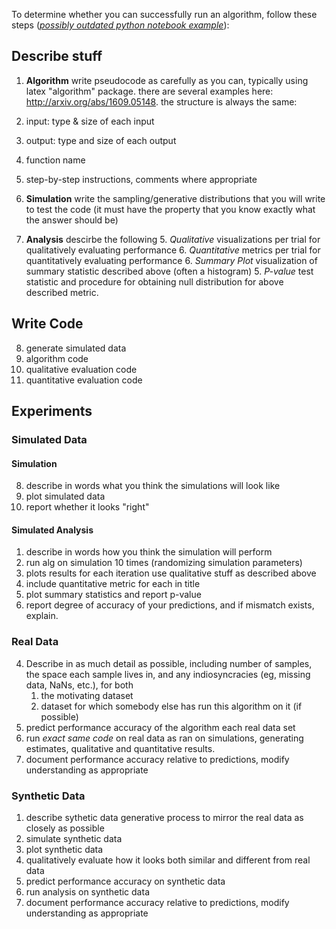 To determine whether you can successfully run an algorithm, follow these steps (*[possibly outdated python notebook example](./Tutorials/Python/code_example.ipynb)*):

## Describe stuff
1. **Algorithm** write pseudocode as carefully as you can, typically using latex "algorithm" package. there are several examples here: 
http://arxiv.org/abs/1609.05148.
the structure is always the same:

  1. input: type & size of each input
  2. output: type and size of each output
  3. function name
  4. step-by-step instructions, comments where appropriate
  


3. **Simulation** write the sampling/generative distributions that you will write to test the code (it must have the property that you know exactly what the answer should be)
5. **Analysis** descirbe the following
   5. *Qualitative* visualizations per trial for qualitatively evaluating performance
   6. *Quantitative*  metrics per trial for quantitatively evaluating performance
   6. *Summary Plot*  visualization of summary statistic described above (often a histogram)
   5. *P-value* test statistic and procedure for obtaining null distribution for above described metric.


## Write Code
8. generate simulated data
10. algorithm code
11. qualitative evaluation code
12. quantitative evaluation code

## Experiments
### Simulated Data
#### Simulation
8. describe in words what you think the simulations will look like
9. plot simulated data
10. report whether it looks "right"

#### Simulated Analysis
1. describe in words how you think the simulation will perform
13. run alg on simulation 10 times  (randomizing simulation parameters)
13. plots results for each iteration use qualitative stuff as described above
14. include quantitative metric for each in title
15. plot summary statistics and report p-value
16. report degree of accuracy of your predictions, and if mismatch exists, explain.

### Real Data 
4. Describe in as much detail as possible, including number of samples, the space each sample lives in, and any indiosyncracies (eg, missing data, NaNs, etc.), for both
	1. the motivating dataset
	2. dataset for which somebody else has run this algorithm on it (if possible)  
17. predict performance accuracy of the algorithm each real data set
18. run *exact same code* on real data as ran on simulations, generating estimates, qualitative and quantitative results. 
19. document performance accuracy relative to predictions, modify understanding as appropriate


### Synthetic Data
1. describe sythetic data generative process to mirror the real data as closely as possible
2. simulate synthetic data
3. plot synthetic data
4. qualitatively evaluate how it looks both similar and different from real data
6. predict performance accuracy on synthetic data
5. run analysis on synthetic data
6. document performance accuracy relative to predictions, modify understanding as appropriate

